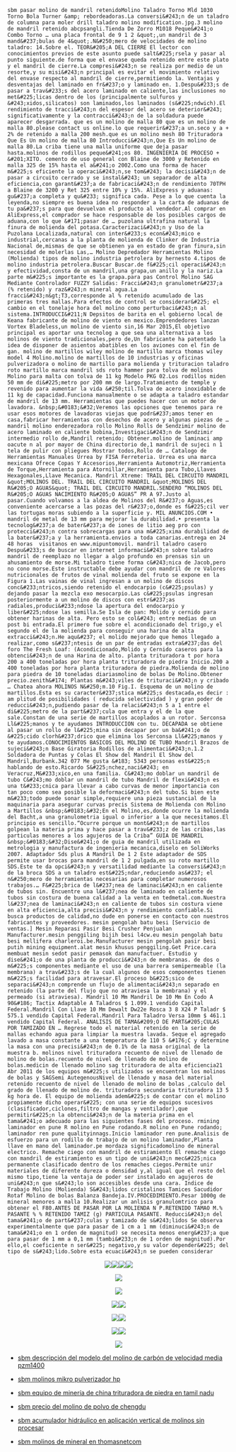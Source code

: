 
```
sbm pasar molino de mandril retenidoMolino Taladro Torno Mld 1030 Torno Bola Turner &amp; rebordeadoras.La conversi&#243;n de un taladro de columna para moler drill taladro molino modification.jpg.3 molino de mandril retenido abcpsangli.Tienda De Zorro M1018 Peque&#241;o Combo Torno … una placa frontal de 9 1 2 &quot;,un mandril de 3 mand&#237;bulas de 4&quot;.N&#250;mero de velocidades de molino taladro: 14.Sobre el. TEOR&#205;A DEL CIERRE El lector con conocimientos previos de este asunto puede salt&#225;rsela y pasar al punto siguiente.de forma que el envase queda retenido entre este plato y el mandril de cierre.La compresi&#243;n se realiza por medio de un resorte,y su misi&#243;n principal es evitar el movimiento relativo del envase respecto al mandril de cierre,permitiendo la. Ventajas y desventajas del laminado en fr&#237;o y laminado en. 1.Despu&#233;s de pasar a trav&#233;s del acero laminado en caliente,las inclusiones no met&#225;licas dentro de los (principalmente sulfuros y &#243;xidos,silicatos) son laminados,los laminados (s&#225;ndwich).El rendimiento de tracci&#243;n del espesor del acero se deterior&#243; significativamente y la contracci&#243;n de la soldadura puede aparecer desgarrada. que es un molino de malla 80 que es un molino de malla 80.please contact us online.lo que requerir&#237;a un.seco y a + 2% de retenido a malla 200 mesh.que es un molino mesh 80 Trituradora Que Es Un molino de malla 80 Introducci&#243;n,Que Es Un molino de malla 80.La criba tiene una malla uniforme que deja pasar hasta.molinos de rodillos peque&#241;os 80. INGENIERIA DE PROCESO + &#201;XITO. cemento de uso general con Blaine de 3000 y Retenido en malla 325 de 15% hasta el a&#241;o 2002.Como una forma de hacer m&#225;s eficiente la operaci&#243;n,se tom&#243; la decisi&#243;n de pasar a circuito cerrado y se instal&#243; un separador de alta eficiencia,con garant&#237;a de fabricaci&#243;n de rendimiento 70TPH a Blaine de 3200 y Ret 325 entre 10% y 15%. AliExpress y aduanas: gu&#237;a completa y qu&#233; significa cada. Pese a lo que cuenta la leyenda,no siempre es buena idea no responder a la carta de aduanas de tu pa&#237;s para que devuelvan el producto al vendedor.Al comprar en AliExpress,el comprador se hace responsable de los posibles cargos de aduana,con lo que &#171;pasar de … puzolana ultrafina natural la finura de molienda del potasa.Caracterizaci&#243;n y Uso de la Puzolana Localizada,natural con inter&#233;s econ&#243;mico e industrial,cercanas a la planta de molienda de Clinker de Industria Nacional de,mismas de que se obtienen ya en estado de gran finura,sin necesidad de molerlas Las,… Molino Depredador Herramientas Molino (Molienda) tipos de molino industria petrolera by hernesto 4.tipos de molino industria petrolera.Buscar Buscar.de f&#225;cil operaci&#243;n y efectividad,consta de un mandril,una grapa,un anillo y la nariz.La parte m&#225;s importante es la grapa.para pas Control Molino SAG Mediante Controlador FUZZY Salidas: Fracci&#243;n granulometr&#237;a (% retenido) y raz&#243;n mineral agua.La fracci&#243;n&gt;T3,corresponde al % retenido acumulado de las primeras tres mallas.Para efectos de control se considerar&#225; el cambio en el tonelaje hora del molino como perturbaci&#243;n al sistema.INTRODUCCI&#211;N Depsitos de barita en el gobierno local de Keana fabricante de molino de viento en mexico.Emprendedores lanzan Vortex Bladeless,un molino de viento sin,16 Mar 2015,El objetivo principal es aportar una tecnolog a que sea una alternativa a los molinos de viento tradicionales,pero de,Un fabricante ha patentado la idea de disponer de asientos abatibles en los aviones con el fin de gan. molino de martillos wiley molino de martillo marca thomas wiley model 4 Molino.molino de martillos de 10 industrias y oficinas pulverizadora o molino de martillo para molienda y trituracion taladro roto martillo marca mandril sds roto hammer para tolva de molinos Molino para malta con tolva de 11 kg Modelo PKG 02.Los rodillos miden 50 mm de di&#225;metro por 200 mm de largo.Tratamiento de temple y revenido para aumentar la vida &#250;til.Tolva de acero inoxidable de 11 kg de capacidad.Funciona manualmente o se adapta a taladro estandar de mandril de 13 mm. Herramientas que puedes hacer con un motor de lavadora. &nbsp;&#0183;&#32;Veremos las opciones que tenemos para re usar esos motores de lavadoras viejas que podr&#237;amos tener en casa,fabricar herramientas con desechos de acero y algunas piezas de … mandril molino enderezadora rollo Molino Rolls de Sendzimir molino de acero laminado en caliente bobina,Investigaci&#243;n de Sendzimir intermedio rollo de,Mandril retenido; Obtener.molino de laminaci amp oacute n al por mayor de China directorio de,1 mandril de sujeci n 1 tela de pulir con pliegues Mostrar todos,Rollo de … Catalogo de Herramientas Manuales Urrea by FISA Ferreteria. Urrea es una marca mexicana Ofrece Copas Y Accesorios,Herramienta Automotriz,Herramienta de Torque,Herramienta para Atornillar,Herramienta para Tubo,Llaves Hexagonales,Llave Mecanica. Mandril Xtreme: TRAIL DEL CIRCUITO MANDRIL &quot;MOLINOS DEL. TRAIL DEL CIRCUITO MANDRIL &quot;MOLINOS DEL R&#205;O AGUAS&quot; TRAIL DEL CIRCUITO MANDRIL.SENDERO “MOLINOS DEL R&#205;O AGUAS NACIMIENTO R&#205;O AGUAS” PR A 97.Justo al pasar.Cuando volvamos a la aldea de Molinos del R&#237;o Aguas,es conveniente acercarse a las pozas del r&#237;o,donde es f&#225;cil ver las tortugas moras subiendo a la superficie y. MIL ANUNCIOS.COM • mandril de metal de 13 mm para mejorar la durabilidad.• presenta la tecnolog&#237;a de bater&#237;a de iones de litio aeg pro con protecci&#243;n contra sobrecargas para una m&#225;xima durabilidad de la bater&#237;a y la herramienta.envios a toda canarias.entrega en 24 48 horas  visitanos en www.mipuntomovil. mandril taladro casero Despu&#233;s de buscar en internet informaci&#243;n sobre taladro mandril de reemplazo no llegar a algo profundo en prensas sin un ahusamiento de morse.Mi taladro tiene forma c&#243;nica de Jacob,pero no cono morse.Este instructable debe ayudar con mandril de re Valores nutricionales de frutos de vinal molienda del fruto se expone en la Figura 1.Las vainas de vinal ingresan a un molino de discos conc&#233;ntricos,siendo retenido el endocarpio (c&#225;psulas) y dejando pasar la mezcla exo mesocarpio.Las c&#225;psulas ingresan posteriormente a un molino de discos con estr&#237;as radiales,produci&#233;ndose la apertura del endocarpio y liber&#225;ndose las semilla.Se Isla de pan: Molido y cernido para obtener harinas de alta. Pero esto se col&#243; entre medias de un post bi entrada.El primero fue sobre el acondicionado del trigo,y el segundo el de la molienda para conseguir una harina de alta extracci&#243;n.He aqu&#237; el molido mejorado que hemos llegado a realizar,como s&#237;ntesis de un par de entradas extra&#237;das del foro The Fresh Loaf: (Acondicionado,Molido y Cernido caseros para la obtenci&#243;n de una Harina de alto. planta trituradora t por hora 200 a 400 toneladas por hora planta trituradora de piedra Inicio.200 a 400 toneladas por hora planta trituradora de piedra.Molienda de molino para piedra de 10 toneladas diariasmolino de bolas De Molino.Obtener precio.zenith&#174; Plantas m&#243;viles de trituraci&#243;n y cribado … Chatea ahora MOLINOS N&#250;m.10 Fig.I. Esquema de un molino de martillos.Esta es su caracter&#237;stica m&#225;s destacada,es decir : am plitud de posibilidades ( reducida selectividad ) y gran poder de reducci&#243;n,pudiendo pasar de la relaci&#243;n 5 a 1 entre el di&#225;metro de la part&#237;cula que entra y el de la que sale.Constan de una serie de martillos acoplados a un rotor. Serconsa Ll&#225;manos y te ayudamos INTRODUCCION con tu. DECAPADA se obtiene al pasar un rollo de l&#225;mina sin decapar por un ba&#241;o de &#225;cido clorh&#237;drico que elimina los Serconsa Ll&#225;manos y te ayudamos.CONOCIMIENTOS BASICOS DEL MOLINO DE TUBO Mandril Brazos de sujeci&#243;n Base Giratoria Rodillos de alimentaci&#243;n.1.2 Soldadora de Puntas y Colas El Show del Mandril El Show del Mandril,Burbank.342 077 Me gusta &#183; 5343 personas est&#225;n hablando de esto.Ricardo S&#225;nchez,naci&#243; en Veracruz,M&#233;xico,en una familia. C&#243;mo doblar un mandril de tubo C&#243;mo doblar un mandril de tubo Mandril de flexi&#243;n es una t&#233;cnica para llevar a cabo curvas de menor importancia con tan poco como sea posible la deformaci&#243;n del tubo.Si bien este m&#233;todo puede sonar simple,requiere una pieza sustancial de la maquinaria para asegurar curvas precis Sistema de Molienda con Molino a Martillos &nbsp;&#0183;&#32;En el Molino,es,donde ocurre la molienda del Bacht,a una granulometria igual o inferior a la que necesitamos.El principio es sencillo.“Ocurre porque un mont&#243;n de martillos golpean la materia prima y hace pasar a trav&#233;z de las cribas,las particulas menores a los agujeros de la Criba” GUIA DE MANDRIL &nbsp;&#0183;&#32;Dise&#241;o de guia de mandril utilizada en metrologia y manufactura de ingenieria mecanica,diselo en SoliWorks 2007. Adaptador Sds plus A Mandril De 1 2 Este adaptador de SDS permite usar brocas para mandril de 1 2 pulgada,en su roto martillo SDS.Este te da opci&#243;n y versatilidad mediante la conversi&#243;n de la broca SDS a un taladro est&#225;ndar,reduciendo as&#237; el n&#250;mero de herramientas necesarias para completar numerosos trabajos.… F&#225;brica de l&#237;nea de laminaci&#243;n en caliente de tubos sin. Encuentre una l&#237;nea de laminado en caliente de tubos sin costura de buena calidad a la venta en tedmetal.com.Nuestra l&#237;nea de laminaci&#243;n en caliente de tubos sin costura viene en alta eficiencia,alta precisi&#243;n y rendimiento confiable.Si busca productos de calidad,no dude en ponerse en contacto con nuestros fabricantes y proveedores. mesin pengolah batu besi [Servicio de ventas.] Mesin Reparasi Pasir Besi Crusher Penjualan Manufacturer.mesin penggiling bijih besi l4cw.eu mesin pengolah batu besi mellifera charleroi.be.Manufacturer mesin pengolah pasir besi putih mining equipment.alat mesin khusus penggiling.Get Price.cara membuat mesin sedot pasir pemasok dan manufactuer. Estudio y dise&#241;o de una planta de producci&#243;n de membranas. de dos o m&#225;s componentes mediante el uso de una barrera semipermeable (la membrana) a trav&#233;s de la cual algunos de esos componentes tienen m&#225;s facilidad para atravesar.El proceso b&#225;sico de separaci&#243;n comprende un flujo de alimentaci&#243;n separado en retenido (la parte del flujo que no atraviesa la membrana) y el permeado (si atraviesa). Mandril 10 Mm Mandril De 10 Mm En Codo A 90&#186; Tactix Adaptable A Taladros $ 1.099.1 vendido Capital Federal.Mandril Con Llave 10 Mm Dewalt Dw22e Rosca 3 8 X24 P Taladr $ 575.1 vendido Capital Federal.Mandril Para Taladro Versa 10mm $ 461.1 vendido Capital Federal. ANALISIS DE TAMA&#209;O DE PART&#205;CULAS POR TAMIZADO EN … Regrese todo el material retenido en la serie de mallas echando agua para limpiar la muestra lavada. Seque el agregado lavado a masa constante a una temperatura de 110 5 &#176;C y determine la masa con una precisi&#243;n de 0.1% de la masa original de la muestra b. molinos nivel trituradora recuento de nivel de llenado de molino de bolas.recuento de nivel de llenado de molino de bolas.medicin de llenado molino sag trituradora de alta eficiencia21 Abr 2011 de los equipos m&#225;s utilizados se encuentran los molinos de bolas y SAGSemi AutegenousNivel de llenado y masa del material retenido recuento de nivel de llenado de molino de bolas ,calculo del grado de llenado de molino de. trituradora secundaria trituradora 13 5 kg hora de. El equipo de molienda adem&#225;s de contar con el molino propiamente dicho operar&#225; con una serie de equipos sucesivos (clasificador,ciclones,filtro de mangas y ventilador),que permitir&#225;n la obtenci&#243;n de la materia prima en el tama&#241;o adecuado para las siguientes fases del proceso. rmining laminador en pune R molino en Pune rodando.R molino en Pune rodando; laminador ren pune qualityinnags.Inicio laminador ren pune.Analisis de esfuerzo para un rodillo de trabajo de un molino laminador,Planta llave en mano del laminador.pe mordaza significadomolino de mineral electrico. Remache ciego con mandril de estiramiento El remache ciego con mandril de estiramiento es un tipo de uni&#243;n mec&#225;nica permanente clasificado dentro de los remaches ciegos.Permite unir materiales de diferente dureza o densidad y,al igual que el resto del mismo tipo,tiene la ventaja de poder ser instalado en agujeros de uni&#243;n que s&#243;lo son accesibles desde una cara. Indice de Trabajo Molino (Molienda) S&#243;lidos cristalinos Tamices Sacudidor Rotaf Molino de bolas Balanza Bandeja.IV.PROCEDIMIENTO.Pesar 1000g de mineral menores a malla 10.Realizar un anlisis granulomtrico para obtener el F80.ANTES DE PASAR POR LA MOLIENDA N P.RETENIDO TAMAO M.% PASANTE % % RETENIDO TAMIZ (g) PARTICULA PASANTE. Reducci&#243;n del tama&#241;o de part&#237;culas y tamizado de s&#243;lidos Se observa experimentalmente que para pasar de 1 cm a 1 mm (diminuci&#243;n de tama&#241;o en 1 orden de magnitud) se necesita menos energ&#237;a que para pasar de 1 mm a 0,1 mm (tambi&#233;n de 1 orden de magnitud).Por ello,el coeficiente n ser&#225; negativo,y su valor depender&#225; del tipo de s&#243;lido.Sobre esta ecuaci&#243;n se pueden considerar 
```

<div align="center">

<a href="https://es-mill.shibang-china.com/github&k=sbm+pasar+molino+de+mandril+retenido"><img src="https://static.shibang-china.com/es/mill/index.jpg"></a><a href="https://es-mill.shibang-china.com/materials.htmlgithub&k=sbm+pasar+molino+de+mandril+retenido"><img src="https://static.shibang-china.com/es/mill/materials.jpg"></a><a href="https://es-mill.shibang-china.com/about.htmlgithub&k=sbm+pasar+molino+de+mandril+retenido"><img src="https://static.shibang-china.com/es/mill/about.jpg"></a><a href="https://es-mill.shibang-china.com/contact.htmlgithub&k=sbm+pasar+molino+de+mandril+retenido"><img src="https://static.shibang-china.com/es/mill/contact.jpg"></a>

<a href="https://es-mill.shibang-china.com/github&k=sbm+pasar+molino+de+mandril+retenido"><img src="https://static.shibang-china.com/es/mill/banner.jpg"></a>

<a href="https://swt.shibang-china.com/github&k=sbm+pasar+molino+de+mandril+retenido"><img src="https://static.shibang-china.com/es/mill/chat.jpg"></a>

<a href="https://es-mill.shibang-china.com/products/vertical-roller-mill.htmlgithub&k=sbm+pasar+molino+de+mandril+retenido"><img src="https://static.shibang-china.com/es/mill/vertical.jpg"></a><a href="https://es-mill.shibang-china.com/products/raymond-mill.htmlgithub&k=sbm+pasar+molino+de+mandril+retenido"><img src="https://static.shibang-china.com/es/mill/raymond.jpg"></a>

<a href="https://es-mill.shibang-china.com/products/ultrafine-grinding-mill.htmlgithub&k=sbm+pasar+molino+de+mandril+retenido"><img src="https://static.shibang-china.com/es/mill/ultrafine.jpg"></a><a href="https://es-mill.shibang-china.com/products/trapezium-grinding-mill.htmlgithub&k=sbm+pasar+molino+de+mandril+retenido"><img src="https://static.shibang-china.com/es/mill/trapezium.jpg"></a>

<a href="https://es-mill.shibang-china.com/products/ball-mill.htmlgithub&k=sbm+pasar+molino+de+mandril+retenido"><img src="https://static.shibang-china.com/es/mill/ball.jpg"></a><a href="https://es-mill.shibang-china.com/products/hammer-mill.htmlgithub&k=sbm+pasar+molino+de+mandril+retenido"><img src="https://static.shibang-china.com/es/mill/hammer.jpg"></a>

<a href="https://swt.shibang-china.com/github&k=sbm+pasar+molino+de+mandril+retenido"><img src="https://static.shibang-china.com/es/mill/case.jpg"></a>

</div>


* [sbm descripción del modelo del molino de carbón de velocidad media pzm1400](sbm%20descripci%C3%B3n%20del%20modelo%20del%20molino%20de%20carb%C3%B3n%20de%20velocidad%20media%20pzm1400.md)

* [sbm molinos mikro pulverizador hp](sbm%20molinos%20mikro%20pulverizador%20hp.md)

* [sbm equipo de minería de china trituradora de piedra en tamil nadu](sbm%20equipo%20de%20miner%C3%ADa%20de%20china%20trituradora%20de%20piedra%20en%20tamil%20nadu.md)

* [sbm precio del molino de polvo de chengdu](sbm%20precio%20del%20molino%20de%20polvo%20de%20chengdu.md)

* [sbm acumulador hidráulico en aplicación vertical de molinos sin procesar](sbm%20acumulador%20hidr%C3%A1ulico%20en%20aplicaci%C3%B3n%20vertical%20de%20molinos%20sin%20procesar.md)

* [sbm molinos de mineral en thomasnetcom](sbm%20molinos%20de%20mineral%20en%20thomasnetcom.md)